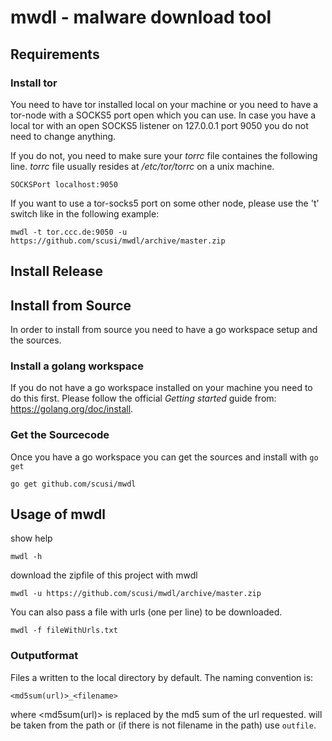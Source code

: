 # mwdl - malware download tool

## Requirements

### Install tor

You need to have tor installed local on your machine or you need to have a tor-node with a SOCKS5 port open which you can use.
In case you have a local tor with an open SOCKS5 listener on 127.0.0.1 port 9050 you do not need to change anything.

If you do not, you need to make sure your _torrc_ file containes the following line. 
_torrc_ file usually resides at _/etc/tor/torrc_ on a unix machine.

```SOCKSPort localhost:9050```

If you want to use a tor-socks5 port on some other node, please use the 't' switch like in the following example:

```
mwdl -t tor.ccc.de:9050 -u https://github.com/scusi/mwdl/archive/master.zip
```

## Install Release

## Install from Source

In order to install from source you need to have a go workspace setup and the sources.

### Install a golang workspace

If you do not have a go workspace installed on your machine you need to do this first.
Please follow the official _Getting started_ guide from: https://golang.org/doc/install.

### Get the Sourcecode

Once you have a go workspace you can get the sources and install with ```go get```

```
go get github.com/scusi/mwdl
```

## Usage of mwdl

show help

```
mwdl -h 
```

download the zipfile of this project with mwdl

```
mwdl -u https://github.com/scusi/mwdl/archive/master.zip
```

You can also pass a file with urls (one per line) to be downloaded.

```
mwdl -f fileWithUrls.txt
```

### Outputformat

Files a written to the local directory by default.
The naming convention is:

 ```<md5sum(url)>_<filename>```

where <md5sum(url)> is replaced by the md5 sum of the url requested.
<filename> will be taken from the path or (if there is not filename in the path) use ```outfile```.



